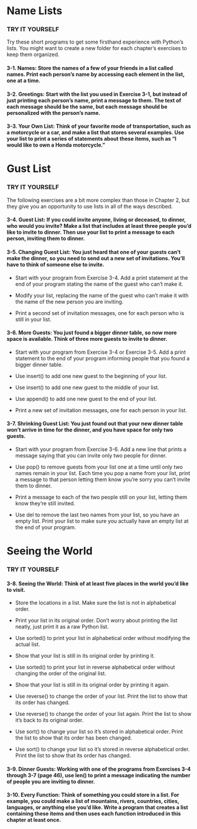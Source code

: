 # Name Lists
### TRY IT YOURSELF

Try these short programs to get some firsthand experience with Python’s lists. You might want to create a new folder for each chapter’s exercises to keep them organized.

#### <b>3-1.</b> Names: Store the names of a few of your friends in a list called names. Print each person’s name by accessing each element in the list, one at a time.

#### <b>3-2.</b> Greetings: Start with the list you used in Exercise 3-1, but instead of just printing each person’s name, print a message to them. The text of each message should be the same, but each message should be personalized with the person’s name.

#### <b>3-3.</b> Your Own List: Think of your favorite mode of transportation, such as a motorcycle or a car, and make a list that stores several examples. Use your list to print a series of statements about these items, such as “I would like to own a Honda motorcycle.”



# Gust List
### TRY IT YOURSELF
The following exercises are a bit more complex than those in Chapter 2, but they give you an opportunity to use lists in all of the ways described.

#### <b>3-4.</b> Guest List: If you could invite anyone, living or deceased, to dinner, who would you invite? Make a list that includes at least three people you’d like to invite to dinner. Then use your list to print a message to each person, inviting them to dinner.

#### <b>3-5.</b> Changing Guest List: You just heard that one of your guests can’t make the dinner, so you need to send out a new set of invitations. You’ll have to think of someone else to invite.

* Start with your program from Exercise 3-4. Add a print statement at the end of your program stating the name of the guest who can’t make it.

* Modify your list, replacing the name of the guest who can’t make it with the name of the new person you are inviting.

* Print a second set of invitation messages, one for each person who is still in your list.


#### <b>3-6.</b> More Guests: You just found a bigger dinner table, so now more space is available. Think of three more guests to invite to dinner.

* Start with your program from Exercise 3-4 or Exercise 3-5. Add a print statement to the end of your program informing people that you found a bigger dinner table.

* Use insert() to add one new guest to the beginning of your list.

* Use insert() to add one new guest to the middle of your list.

* Use append() to add one new guest to the end of your list.

* Print a new set of invitation messages, one for each person in  your list.


#### <b>3-7.</b> Shrinking Guest List: You just found out that your new dinner table won’t arrive in time for the dinner, and you have space for only two guests.

* Start with your program from Exercise 3-6. Add a new line that prints a message saying that you can invite only two people for dinner.

* Use pop() to remove guests from your list one at a time until only two names remain in your list. Each time you pop a name from your list, print a message to that person letting them know you’re sorry you can’t invite them to dinner.

* Print a message to each of the two people still on your list, letting them know they’re still invited.

* Use del to remove the last two names from your list, so you have an empty list. Print your list to make sure you actually have an empty list at the end of your program.


# Seeing the World
### TRY IT YOURSELF
#### 3-8. Seeing the World: Think of at least five places in the world you’d like to visit.

* Store the locations in a list. Make sure the list is not in alphabetical order.
* Print your list in its original order. Don’t worry about printing the list neatly, just print it as a raw Python list.

* Use sorted() to print your list in alphabetical order without modifying the actual list.

* Show that your list is still in its original order by printing it.

* Use sorted() to print your list in reverse alphabetical order without changing the order of the original list.

* Show that your list is still in its original order by printing it again.

* Use reverse() to change the order of your list. Print the list to show that its order has changed.

* Use reverse() to change the order of your list again. Print the list to show it’s back to its original order.

* Use sort() to change your list so it’s stored in alphabetical order. Print the list to show that its order has been changed.

* Use sort() to change your list so it’s stored in reverse alphabetical order. Print the list to show that its order has changed.

#### 3-9. Dinner Guests: Working with one of the programs from Exercises 3-4 through 3-7 (page 46), use len() to print a message indicating the number of people you are inviting to dinner.

#### 3-10. Every Function: Think of something you could store in a list. For example, you could make a list of mountains, rivers, countries, cities, languages, or anything else you’d like. Write a program that creates a list containing these items and then uses each function introduced in this chapter at least once.
